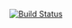 [![Build Status](https://travis-ci.org/EugRomanchenko/ansible-role-mongodb.svg?branch=master)](https://travis-ci.org/EugRomanchenko/ansible-role-mongodb)

